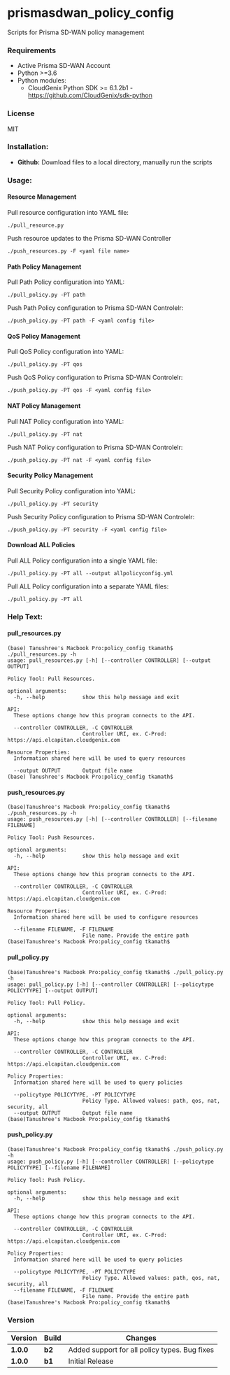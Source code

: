 # prismasdwan_policy_config
Scripts for Prisma SD-WAN policy management

### Requirements
* Active Prisma SD-WAN Account
* Python >=3.6
* Python modules:
    * CloudGenix Python SDK >= 6.1.2b1 - <https://github.com/CloudGenix/sdk-python>

### License
MIT

### Installation:
 - **Github:** Download files to a local directory, manually run the scripts

### Usage:
#### Resource Management
Pull resource configuration into YAML file:
```
./pull_resource.py
```
Push resource updates to the Prisma SD-WAN Controller
``` 
./push_resources.py -F <yaml file name> 
```

#### Path Policy Management
Pull Path Policy configuration into YAML:
```angular2
./pull_policy.py -PT path 
```
Push Path Policy configuration to Prisma SD-WAN Controlelr:
```angular2
./push_policy.py -PT path -F <yaml config file>
```

#### QoS Policy Management
Pull QoS Policy configuration into YAML:
```angular2
./pull_policy.py -PT qos 
```
Push QoS Policy configuration to Prisma SD-WAN Controlelr:
```angular2
./push_policy.py -PT qos -F <yaml config file>
```

#### NAT Policy Management
Pull NAT Policy configuration into YAML:
```angular2
./pull_policy.py -PT nat 
```
Push NAT Policy configuration to Prisma SD-WAN Controlelr:
```angular2
./push_policy.py -PT nat -F <yaml config file>
```

#### Security Policy Management
Pull Security Policy configuration into YAML:
```angular2
./pull_policy.py -PT security 
```
Push Security Policy configuration to Prisma SD-WAN Controlelr:
```angular2
./push_policy.py -PT security -F <yaml config file>
```

#### Download ALL Policies
Pull ALL Policy configuration into a single YAML file:
```angular2
./pull_policy.py -PT all --output allpolicyconfig.yml
```
Pull ALL Policy configuration into a separate YAML files:
```angular2
./pull_policy.py -PT all 
```

### Help Text:
#### pull_resources.py
```
(base) Tanushree's Macbook Pro:policy_config tkamath$ ./pull_resources.py -h
usage: pull_resources.py [-h] [--controller CONTROLLER] [--output OUTPUT]

Policy Tool: Pull Resources.

optional arguments:
  -h, --help            show this help message and exit

API:
  These options change how this program connects to the API.

  --controller CONTROLLER, -C CONTROLLER
                        Controller URI, ex. C-Prod: https://api.elcapitan.cloudgenix.com

Resource Properties:
  Information shared here will be used to query resources

  --output OUTPUT       Output file name
(base) Tanushree's Macbook Pro:policy_config tkamath$
```

#### push_resources.py
```
(base)Tanushree's Macbook Pro:policy_config tkamath$ ./push_resources.py -h
usage: push_resources.py [-h] [--controller CONTROLLER] [--filename FILENAME]

Policy Tool: Push Resources.

optional arguments:
  -h, --help            show this help message and exit

API:
  These options change how this program connects to the API.

  --controller CONTROLLER, -C CONTROLLER
                        Controller URI, ex. C-Prod: https://api.elcapitan.cloudgenix.com

Resource Properties:
  Information shared here will be used to configure resources

  --filename FILENAME, -F FILENAME
                        File name. Provide the entire path
(base)Tanushree's Macbook Pro:policy_config tkamath$ 
```

#### pull_policy.py
```
(base)Tanushree's Macbook Pro:policy_config tkamath$ ./pull_policy.py -h
usage: pull_policy.py [-h] [--controller CONTROLLER] [--policytype POLICYTYPE] [--output OUTPUT]

Policy Tool: Pull Policy.

optional arguments:
  -h, --help            show this help message and exit

API:
  These options change how this program connects to the API.

  --controller CONTROLLER, -C CONTROLLER
                        Controller URI, ex. C-Prod: https://api.elcapitan.cloudgenix.com

Policy Properties:
  Information shared here will be used to query policies

  --policytype POLICYTYPE, -PT POLICYTYPE
                        Policy Type. Allowed values: path, qos, nat, security, all
  --output OUTPUT       Output file name
(base)Tanushree's Macbook Pro:policy_config tkamath$
```

#### push_policy.py
```
(base)Tanushree's Macbook Pro:policy_config tkamath$ ./push_policy.py -h
usage: push_policy.py [-h] [--controller CONTROLLER] [--policytype POLICYTYPE] [--filename FILENAME]

Policy Tool: Push Policy.

optional arguments:
  -h, --help            show this help message and exit

API:
  These options change how this program connects to the API.

  --controller CONTROLLER, -C CONTROLLER
                        Controller URI, ex. C-Prod: https://api.elcapitan.cloudgenix.com

Policy Properties:
  Information shared here will be used to query policies

  --policytype POLICYTYPE, -PT POLICYTYPE
                        Policy Type. Allowed values: path, qos, nat, security, all
  --filename FILENAME, -F FILENAME
                        File name. Provide the entire path
(base)Tanushree's Macbook Pro:policy_config tkamath$
```

### Version
| Version | Build | Changes |
| ------- | ----- | ------- |
| **1.0.0** | **b2** | Added support for all policy types. Bug fixes |
| **1.0.0** | **b1** | Initial Release |
